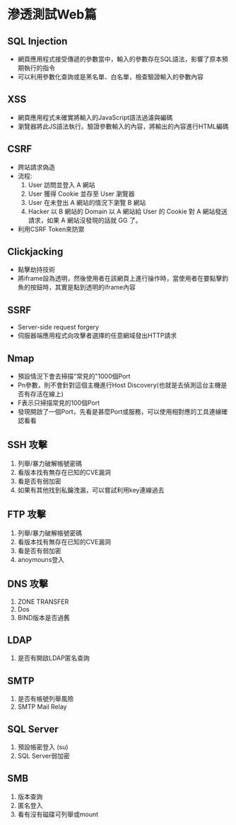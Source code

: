 # 滲透測試Web篇

## SQL Injection
- 網頁應用程式接受傳遞的參數當中，輸入的參數存在SQL語法，影響了原本預期執行的指令
- 可以利用參數化查詢或是黑名單、白名單，檢查驗證輸入的參數內容

## XSS
- 網頁應用程式未確實將輸入的JavaScript語法過濾與編碼
- 瀏覽器將此JS語法執行。驗證參數輸入的內容，將輸出的內容進行HTML編碼

## CSRF
- 跨站請求偽造
- 流程:
    1. User 訪問並登入 A 網站
    2. User 獲得 Cookie 並存至 User 瀏覽器
    3. User 在未登出 A 網站的情況下瀏覽 B 網站
    4. Hacker 以 B 網站的 Domain 以 A 網站給 User 的 Cookie 對 A 網站發送請求，如果 A 網站沒發現的話就 GG 了。
- 利用CSRF Token來防禦

## Clickjacking
- 點擊劫持技術
- 將iframe設為透明，然後使用者在該網頁上進行操作時，當使用者在要點擊釣魚的按鈕時，其實是點到透明的iframe內容

## SSRF
- Server-side request forgery
- 伺服器端應用程式向攻擊者選擇的任意網域發出HTTP請求

## Nmap
- 預設情況下會去掃描"常見的"1000個Port
- Pn參數，則不會針對這個主機進行Host Discovery(也就是去偵測這台主機是否有存活在線上)
- F表示只掃描常見的100個Port
- 發現開啟了一個Port，先看是甚麼Port或服務，可以使用相對應的工具連線確認看看

## SSH 攻擊
1. 列舉/暴力破解帳號密碼
2. 看版本找有無存在已知的CVE漏洞
3. 看是否有弱加密
4. 如果有其他找到私鑰洩漏，可以嘗試利用key連線過去

## FTP 攻擊
1. 列舉/暴力破解帳號密碼
2. 看版本找有無存在已知的CVE漏洞
3. 看是否有弱加密
4. anoymouns登入

## DNS 攻擊
1. ZONE TRANSFER
2. Dos
3. BIND版本是否過舊

## LDAP
1. 是否有開啟LDAP匿名查詢

## SMTP
1. 是否有帳號列舉風險
2. SMTP Mail Relay

## SQL Server
1. 預設帳密登入 (su)
2. SQL Server弱加密

## SMB
1. 版本查詢
2. 匿名登入
3. 看有沒有磁碟可列舉或mount
